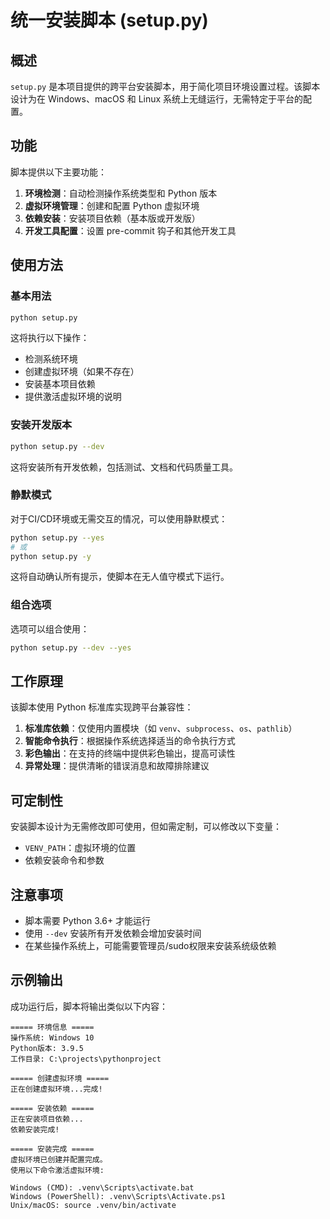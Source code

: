 # 统一安装脚本 (setup.py)

## 概述

`setup.py` 是本项目提供的跨平台安装脚本，用于简化项目环境设置过程。该脚本设计为在 Windows、macOS 和 Linux 系统上无缝运行，无需特定于平台的配置。

## 功能

脚本提供以下主要功能：

1. **环境检测**：自动检测操作系统类型和 Python 版本
2. **虚拟环境管理**：创建和配置 Python 虚拟环境
3. **依赖安装**：安装项目依赖（基本版或开发版）
4. **开发工具配置**：设置 pre-commit 钩子和其他开发工具

## 使用方法

### 基本用法

```bash
python setup.py
```

这将执行以下操作：
- 检测系统环境
- 创建虚拟环境（如果不存在）
- 安装基本项目依赖
- 提供激活虚拟环境的说明

### 安装开发版本

```bash
python setup.py --dev
```

这将安装所有开发依赖，包括测试、文档和代码质量工具。

### 静默模式

对于CI/CD环境或无需交互的情况，可以使用静默模式：

```bash
python setup.py --yes
# 或
python setup.py -y
```

这将自动确认所有提示，使脚本在无人值守模式下运行。

### 组合选项

选项可以组合使用：

```bash
python setup.py --dev --yes
```

## 工作原理

该脚本使用 Python 标准库实现跨平台兼容性：

1. **标准库依赖**：仅使用内置模块（如 `venv`、`subprocess`、`os`、`pathlib`）
2. **智能命令执行**：根据操作系统选择适当的命令执行方式
3. **彩色输出**：在支持的终端中提供彩色输出，提高可读性
4. **异常处理**：提供清晰的错误消息和故障排除建议

## 可定制性

安装脚本设计为无需修改即可使用，但如需定制，可以修改以下变量：

- `VENV_PATH`：虚拟环境的位置
- 依赖安装命令和参数

## 注意事项

- 脚本需要 Python 3.6+ 才能运行
- 使用 `--dev` 安装所有开发依赖会增加安装时间
- 在某些操作系统上，可能需要管理员/sudo权限来安装系统级依赖

## 示例输出

成功运行后，脚本将输出类似以下内容：

```
===== 环境信息 =====
操作系统: Windows 10
Python版本: 3.9.5
工作目录: C:\projects\pythonproject

===== 创建虚拟环境 =====
正在创建虚拟环境...完成!

===== 安装依赖 =====
正在安装项目依赖...
依赖安装完成!

===== 安装完成 =====
虚拟环境已创建并配置完成。
使用以下命令激活虚拟环境:

Windows (CMD): .venv\Scripts\activate.bat
Windows (PowerShell): .venv\Scripts\Activate.ps1
Unix/macOS: source .venv/bin/activate
```
